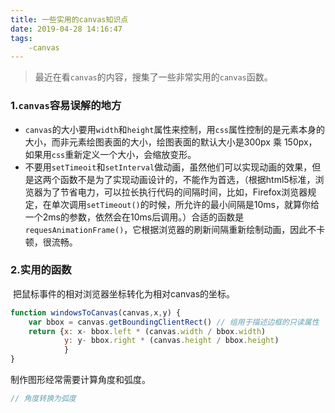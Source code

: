 ```yaml
---
title: 一些实用的canvas知识点
date: 2019-04-28 14:16:47
tags:
	-canvas
---
```


> 最近在看`canvas`的内容，搜集了一些非常实用的`canvas`函数。

### 1.`canvas`容易误解的地方

-  `canvas`的大小要用`width`和`height`属性来控制，用`css`属性控制的是元素本身的大小，而非元素绘图表面的大小，绘图表面的默认大小是300px 乘 150px，如果用`css`重新定义一个大小，会缩放变形。
- 不要用`setTimeoit`和`setInterval`做动画，虽然他们可以实现动画的效果，但是这两个函数不是为了实现动画设计的，不能作为首选，（根据html5标准，浏览器为了节省电力，可以拉长执行代码的间隔时间，比如，Firefox浏览器规定，在单次调用`setTimeout()`的时候，所允许的最小间隔是10ms，就算你给一个2ms的参数，依然会在10ms后调用。）合适的函数是`requesAnimationFrame()`，它根据浏览器的刷新间隔重新绘制动画，因此不卡顿，很流畅。

### 2.实用的函数

​	把鼠标事件的相对浏览器坐标转化为相对canvas的坐标。

```javascript
function windowsToCanvas(canvas,x,y) {
    var bbox = canvas.getBoundingClientRect() // 组用于描述边框的只读属性
    return {x: x- bbox.left * (canvas.width / bbox.width)
            y: y- bbox.right * (canvas.height / bbox.height)
			}
}
```

制作图形经常需要计算角度和弧度。

```javascript
// 角度转换为弧度

```



